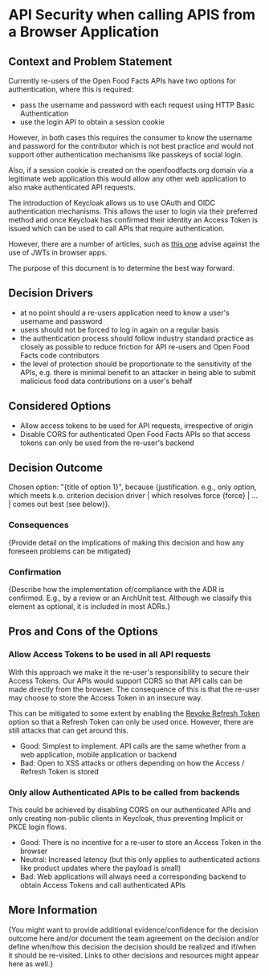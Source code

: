 # API Security when calling APIS from a Browser Application

## Context and Problem Statement

Currently re-users of the Open Food Facts APIs have two options for authentication, where this is required:

- pass the username and password with each request using HTTP Basic Authentication
- use the login API to obtain a session cookie

However, in both cases this requires the consumer to know the username and password for the contributor which is not best practice and would not support other authentication mechanisms like passkeys of social login.

Also, if a session cookie is created on the openfoodfacts.org domain via a legitimate web application this would allow any other web application to also make authenticated API requests.

The introduction of Keycloak allows us to use OAuth and OIDC authentication mechanisms. This allows the user to login via their preferred method and once Keycloak has confirmed their identity an Access Token is issued which can be used to call APIs that require authentication.

However, there are a number of articles, such as [this one](https://ianlondon.github.io/posts/dont-use-jwts-for-sessions/) advise against the use of JWTs in browser apps.

The purpose of this document is to determine the best way forward.

## Decision Drivers

* at no point should a re-users application need to know a user's username and password
* users should not be forced to log in again on a regular basis
* the authentication process should follow industry standard practice as closely as possible to reduce friction for API re-users and Open Food Facts code contributors
* the level of protection should be proportionate to the sensitivity of the APIs, e.g. there is minimal benefit to an attacker in being able to submit malicious food data contributions on a user's behalf

## Considered Options

* Allow access tokens to be used for API requests, irrespective of origin
* Disable CORS for authenticated Open Food Facts APIs so that access tokens can only be used from the re-user's backend

## Decision Outcome

Chosen option: "{title of option 1}", because
{justification. e.g., only option, which meets k.o. criterion decision driver | which resolves force {force} | … | comes out best (see below)}.

<!-- This is an optional element. Feel free to remove. -->
### Consequences

{Provide detail on the implications of making this decision and how any foreseen problems can be mitigated}

<!-- This is an optional element. Feel free to remove. -->
### Confirmation

{Describe how the implementation of/compliance with the ADR is confirmed. E.g., by a review or an ArchUnit test.
 Although we classify this element as optional, it is included in most ADRs.}

<!-- This is an optional element. Feel free to remove. -->
## Pros and Cons of the Options

### Allow Access Tokens to be used in all API requests

With this approach we make it the re-user's responsibility to secure their Access Tokens. Our APIs would support CORS so that API calls can be made directly from the browser. The consequence of this is that the re-user may choose to store the Access Token in an insecure way.

This can be mitigated to some extent by enabling the [Revoke Refresh Token](https://www.keycloak.org/docs/latest/server_admin/index.html#_offline-access) option so that a Refresh Token can only be used once. However, there are still attacks that can get around this.

* Good: Simplest to implement. API calls are the same whether from a web application, mobile application or backend
* Bad: Open to XSS attacks or others depending on how the Access / Refresh Token is stored

### Only allow Authenticated APIs to be called from backends

This could be achieved by disabling CORS on our authenticated APIs and only creating non-public clients in Keycloak, thus preventing Implicit or PKCE login flows.

* Good: There is no incentive for a re-user to store an Access Token in the browser
* Neutral: Increased latency (but this only applies to authenticated actions like product updates where the payload is small)
* Bad: Web applications will always need a corresponding backend to obtain Access Tokens and call authenticated APIs

<!-- This is an optional element. Feel free to remove. -->
## More Information

{You might want to provide additional evidence/confidence for the decision outcome here and/or
 document the team agreement on the decision and/or
 define when/how this decision the decision should be realized and if/when it should be re-visited.
Links to other decisions and resources might appear here as well.}